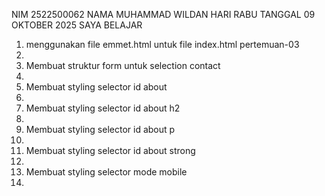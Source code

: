 NIM 2522500062
NAMA MUHAMMAD WILDAN 
HARI RABU TANGGAL 09 OKTOBER 2025 SAYA BELAJAR<ol>
<li>menggunakan file emmet.html untuk file index.html pertemuan-03<li>
<li>Membuat struktur form untuk selection contact<li>
<li>Membuat styling selector id about<li>
<li>Membuat styling selector id about h2<li>
<li>Membuat styling selector id about p<li>
<li>Membuat styling selector id about strong<li>
<li>Membuat styling selector mode mobile<li>
